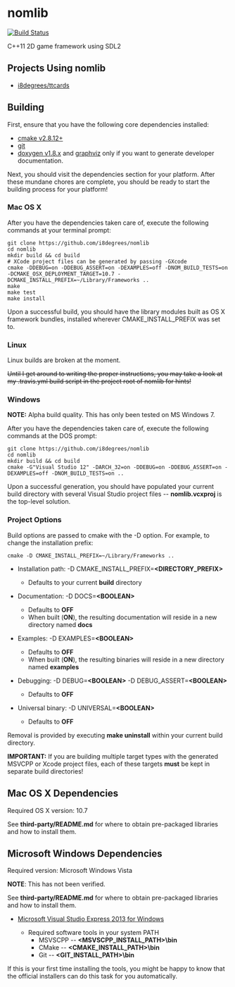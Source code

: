 # nomlib

[![Build Status](https://travis-ci.org/i8degrees/nomlib.png?branch=master,dev)](https://travis-ci.org/i8degrees/nomlib)

C++11 2D game framework using SDL2

## Projects Using nomlib

* [i8degrees/ttcards](https://github.com/i8degrees/ttcards)

## Building

First, ensure that you have the following core dependencies installed:

* [cmake v2.8.12+](http://www.cmake.org/)
* [git](http://git-scm.com/download/)
* [doxygen v1.8.x](http://www.stack.nl/~dimitri/doxygen/) and [graphviz](http://www.graphviz.org/) only if you want to generate developer documentation.

Next, you should visit the dependencies section for your platform. After these mundane chores are complete, you should be ready to start the building process for your platform!

### Mac OS X

After you have the dependencies taken care of, execute the following commands at your terminal prompt:

```
git clone https://github.com/i8degrees/nomlib
cd nomlib
mkdir build && cd build
# XCode project files can be generated by passing -GXcode
cmake -DDEBUG=on -DDEBUG_ASSERT=on -DEXAMPLES=off -DNOM_BUILD_TESTS=on -DCMAKE_OSX_DEPLOYMENT_TARGET=10.7 -DCMAKE_INSTALL_PREFIX=~/Library/Frameworks ..
make
make test
make install
```

Upon a successful build, you should have the library modules built as OS X framework bundles, installed wherever CMAKE_INSTALL_PREFIX was set to.

### Linux

Linux builds are broken at the moment.

~~Until I get around to writing the proper instructions, you may take a look at my
.travis.yml build script in the project root of nomlib for hints!~~

### Windows

**NOTE:** Alpha build quality. This has only been tested on MS Windows 7.

After you have the dependencies taken care of, execute the following commands at the DOS prompt:

```
git clone https://github.com/i8degrees/nomlib
cd nomlib
mkdir build && cd build
cmake -G"Visual Studio 12" -DARCH_32=on -DDEBUG=on -DDEBUG_ASSERT=on -DEXAMPLES=off -DNOM_BUILD_TESTS=on ..
```

Upon a successful generation, you should have populated your current build directory with several Visual Studio project files -- **nomlib.vcxproj** is the top-level solution.

### Project Options

Build options are passed to cmake with the -D option. For example, to change the installation prefix:

```
cmake -D CMAKE_INSTALL_PREFIX=~/Library/Frameworks ..
```

  - Installation path: -D CMAKE_INSTALL_PREFIX=**\<DIRECTORY_PREFIX\>**
    * Defaults to your current **build** directory

  - Documentation: -D DOCS=**\<BOOLEAN\>**
    * Defaults to **OFF**
    * When built (**ON**), the resulting documentation will reside in a new directory named **docs**

  - Examples: -D EXAMPLES=**\<BOOLEAN\>**
    * Defaults to **OFF**
    * When built (**ON**), the resulting binaries will reside in a new directory named **examples**

  - Debugging: -D DEBUG=**\<BOOLEAN\>** -D DEBUG_ASSERT=**\<BOOLEAN\>**
    * Defaults to **OFF**

  - Universal binary: -D UNIVERSAL=**\<BOOLEAN\>**
    * Defaults to **OFF**

Removal is provided by executing **make uninstall** within your current build directory.

**IMPORTANT:** If you are building multiple target types with the generated MSVCPP or Xcode project files, each of these targets **must** be kept in separate build directories!

## Mac OS X Dependencies

Required OS X version: 10.7

See **third-party/README.md** for where to obtain pre-packaged libraries and how to install them.

## Microsoft Windows Dependencies

Required version: Microsoft Windows Vista

**NOTE**: This has not been verified.

See **third-party/README.md** for where to obtain pre-packaged libraries and how to install them.

* [Microsoft Visual Studio Express 2013 for Windows](http://www.microsoft.com/visualstudio/eng#downloads)

  - Required software tools in your system PATH
    * MSVSCPP -- **\<MSVSCPP_INSTALL_PATH\>\bin**
    * CMake -- **\<CMAKE_INSTALL_PATH\>\bin**
    * Git -- **\<GIT_INSTALL_PATH\>\bin**

If this is your first time installing the tools, you might be happy to know that the official installers can do this task for you automatically.
